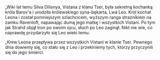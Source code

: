 „Wiki lat temu Silva Dilisnya, Vistana z klanu Tser, była sekretną kochanką króla Barov'a i urodziła królewskiego syna-bękarta, Lwa Leo. 
Król kochał Leona i został pomniejszym szlachcicem, wyższym ranga strażnikiem na zamku Ravenloft, napawając dumą jego matkę i wszystkich Vistani.
Po tym jak Strahd objął tron po swoim ojcu, słuch po Leo zaginął. Nikt nie wie, co naprawdę przydarzyło się Leo wieki temu.

„Krew Leona przepływa przez wszystkich Vistani w klanie Tser. Pewnego dnia dowiemy się, co stało się z Leo i przeklniemy tych, którzy przyczynili się do jego śmierci.